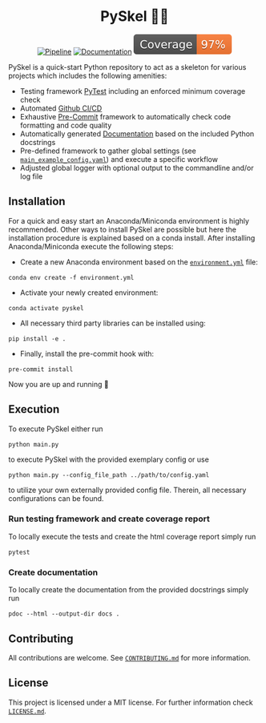 <h1 align="center">
  PySkel 🐍🩻
</h1>

<div align="center">

[![Pipeline](https://github.com/davidrudlstorfer/pyskel/actions/workflows/main_pipeline.yml/badge.svg)](https://github.com/davidrudlstorfer/pyskel/actions/workflows/main_pipeline.yml)
[![Documentation](https://github.com/davidrudlstorfer/pyskel/actions/workflows/main_documentation.yml/badge.svg)](https://davidrudlstorfer.github.io/pyskel/)
[![Coverage badge](https://github.com/davidrudlstorfer/pyskel/raw/python-coverage-comment-action-data/badge.svg)](https://github.com/davidrudlstorfer/pyskel/tree/python-coverage-comment-action-data)

</div>

PySkel is a quick-start Python repository to act as a skeleton for various projects which includes the following amenities:

- Testing framework [PyTest](https://docs.pytest.org/) including an enforced minimum coverage check
- Automated [Github CI/CD](https://resources.github.com/devops/ci-cd/)
- Exhaustive [Pre-Commit](https://pre-commit.com) framework to automatically check code formatting and code quality
- Automatically generated [Documentation](https://pdoc.dev) based on the included Python docstrings
- Pre-defined framework to gather global settings (see [`main_example_config.yaml`](./main_example_config.yaml)) and execute a specific workflow
- Adjusted global logger with optional output to the commandline and/or log file

## Installation

For a quick and easy start an Anaconda/Miniconda environment is highly recommended. Other ways to install PySkel are possible but here the installation procedure is explained based on a conda install. After installing Anaconda/Miniconda
execute the following steps:

- Create a new Anaconda environment based on the [`environment.yml`](./environment.yml) file:
```
conda env create -f environment.yml
```

- Activate your newly created environment:
```
conda activate pyskel
```
- All necessary third party libraries can be installed using:
```
pip install -e .
```
- Finally, install the pre-commit hook with:
```
pre-commit install
```

Now you are up and running 🎉

## Execution

To execute PySkel either run

```
python main.py
````

to execute PySkel with the provided exemplary config or use

```
python main.py --config_file_path ../path/to/config.yaml
````

to utilize your own externally provided config file. Therein, all necessary configurations can be found.

### Run testing framework and create coverage report

To locally execute the tests and create the html coverage report simply run

```
pytest
```

### Create documentation

To locally create the documentation from the provided docstrings simply run

```
pdoc --html --output-dir docs .
```

## Contributing

All contributions are welcome. See [`CONTRIBUTING.md`](./CONTRIBUTING.md) for more information.

## License

This project is licensed under a MIT license. For further information check [`LICENSE.md`](./LICENSE.md).
